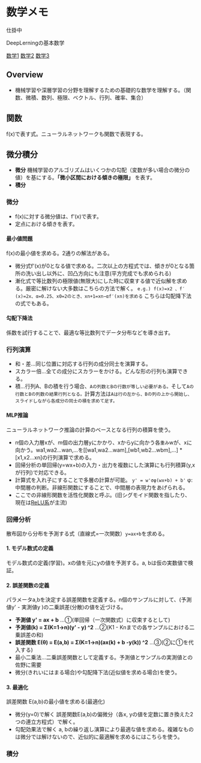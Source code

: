 # 数学メモ
仕掛中

DeepLerningの基本数学

[数学1](https://lib-arts.hatenablog.com/entry/math_nn4)
[数学2](https://lib-arts.hatenablog.com/entry/math_nn5)
[数学3](https://lib-arts.hatenablog.com/entry/math_nn6)

## Overview
- 機械学習や深層学習の分野を理解するための基礎的な数学を理解する。（関数、微積、数列、極限、ベクトル、行列、確率、集合）
## 関数
f(x)で表す式。ニューラルネットワークも関数で表現する。
## 微分積分
-  __微分__ 機械学習のアルゴリズムはいくつかの勾配（変数が多い場合の微分の値）を基にする。__「微小区間における傾きの極限」__ を表す。
-  __積分__
### 微分
- f(x)に対する微分値は、f'(x)で表す。
- 定点における傾きを表す。
#### 最小値問題
f(x)の最小値を求める。2通りの解法がある。
- 微分式f'(x)が0となる値で求める。二次以上の方程式では、傾きが0となる箇所の洗い出し以外に、凹凸方向にも注意(平方完成でも求められる)
- 漸化式で等比数列の極限値(無限大)にした時に収束する値で近似解を求める。厳密に解けない大多数はこちらの方法で解く。
`e.g.) f(x)=x2 、f′(x)=2x、α=0.25、x0=2のとき、xn+1=xn−αf′(xn)を求める` こちらは勾配降下法の式でもある。
#### 勾配下降法
係数を試行することで、最適な等比数列でデータ分布などを導き出す。
### 行列演算
- 和・差...同じ位置に対応する行列の成分同士を演算する。
- スカラー倍...全ての成分にスカラーをかける。どんな形の行列も演算できる。
- 積...行列A、Bの積を行う場合、`Aの列数とBの行数が等しい必要がある。`そして`Aの行数とBの列数の結果行列となる。`計算方法は`Aは行の左から、Bの列の上から開始し、スライドしながら各成分の同士の積を求めて足す。`
#### MLP推論
ニューラルネットワーク推論の計算のベースとなる行列の積算を使う。
- n個の入力層xが、m個の出力層yにかかり、xからyに向かう各`重み`wが、xに向かう。wa1,wa2...wan,...を[[wa1,wa2...wam],[wb1,wb2...wbm],...] * [x1,x2...xn]の行列演算で求める。
- 回帰分析の単回帰(y=wx+b)の入力・出力を複数にした演算にも行列積算(y,xが行列)で対応できる。
- 計算式を入れ子にすることで多層の計算が可能。 `y' = w'σφ(wx+b) + b'`
φ:中間層の判断。非線形関数にすることで、中間層の表現力をあげられる。
- ここでの非線形関数を活性化関数と呼ぶ。(旧シグモイド関数を指したり、現在は[ReLU系](https://qiita.com/namitop/items/d3d5091c7d0ab669195f)が主流)
### 回帰分析
散布図から分布を予測する式（直線式=一次関数）`y=ax+b`を求める。
#### 1. モデル数式の定義
モデル数式の定義(学習)。xの値を元にyの値を予測する。a, bは仮の実数値で検証。
#### 2. 誤差関数の定義
パラメータa,bを決定する誤差関数を定義する。n個のサンプルに対して、(予測値y' - 実測値y )の二乗誤差(分散)の値を近づける。
- __予測値 y' = ax + b__ ...①(単回帰（一次関数式）に収束するとして)
- __予測値(k) = Σ(K=1->n)(y' - y) ^2__ ...②(K1 - Knまでの各サンプルにおける二乗誤差の和)
- __誤差関数 E(θ) = E(a,b) = Σ(K=1->n)(ax(k) + b -y(k)) ^2__ ...③(②に①を代入する)
- 最小二乗法...二乗誤差関数として定義する。予測値とサンプルの実測値との佐野に需要
- 微分(きれいにはまる場合)や勾配降下法(近似値を求める場合)を使う。
#### 3. 最適化
誤差関数 E(a,b)の最小値を求める(最適化)
- 微分(y=0)で解く
誤差関数E(a,b)の偏微分（各x, yの値を定数に置き換えた2つの連立方程式）で解く。
- 勾配効果法で解く
a, bの繰り返し演算により最適な値を求める。複雑なものは微分では解けないので、近似的に最適解を求めるにはこちらを使う。

### 積分
